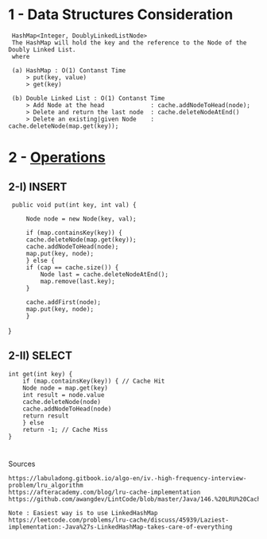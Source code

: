 	 
# 1 - Data Structures Consideration

	 HashMap<Integer, DoublyLinkedListNode>
	 The HashMap will hold the key and the reference to the Node of the Doubly Linked List.
	 where

	 (a) HashMap : O(1) Contanst Time
	     > put(key, value) 
	     > get(key) 

	 (b) Double Linked List : O(1) Contanst Time
	     > Add Node at the head             : cache.addNodeToHead(node);
	     > Delete and return the last node  : cache.deleteNodeAtEnd()
	     > Delete an existing|given Node    : cache.deleteNode(map.get(key));


# 2 - [Operations](https://github.com/abhiSyncd/Images-Repository/blob/master/LRU_Cache.png) 

## 2-I) INSERT

	 public void put(int key, int val) {

	     Node node = new Node(key, val);

	     if (map.containsKey(key)) {
		 cache.deleteNode(map.get(key));
		 cache.addNodeToHead(node);
		 map.put(key, node);
	     } else {
		 if (cap == cache.size()) {
		     Node last = cache.deleteNodeAtEnd();
		     map.remove(last.key);
		 }

		 cache.addFirst(node);
		 map.put(key, node);
	     }
 }

## 2-II) SELECT

	int get(int key) {
	    if (map.containsKey(key)) { // Cache Hit 
		Node node = map.get(key)
		int result = node.value
		cache.deleteNode(node)
		cache.addNodeToHead(node)
		return result
	    } else
		return -1; // Cache Miss
	}
#

Sources 

    https://labuladong.gitbook.io/algo-en/iv.-high-frequency-interview-problem/lru_algorithm 
    https://afteracademy.com/blog/lru-cache-implementation
    https://github.com/awangdev/LintCode/blob/master/Java/146.%20LRU%20Cache.java

    Note : Easiest way is to use LinkedHashMap
    https://leetcode.com/problems/lru-cache/discuss/45939/Laziest-implementation:-Java%27s-LinkedHashMap-takes-care-of-everything

